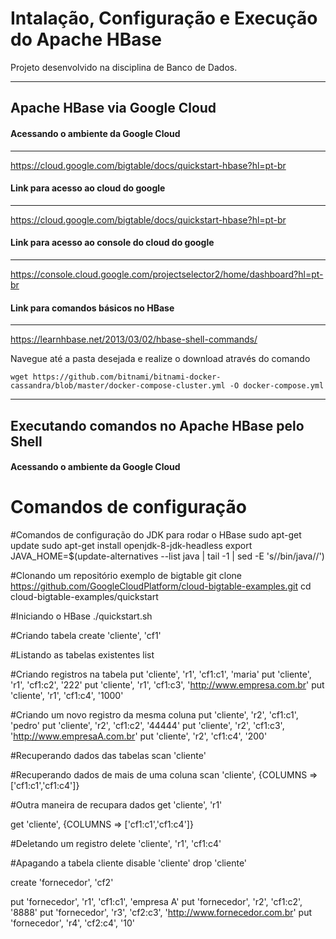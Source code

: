 # Intalação, Configuração e Execução do Apache HBase
Projeto desenvolvido na disciplina de Banco de Dados.

-----

## Apache HBase via Google Cloud

#### Acessando o ambiente da Google Cloud
-----

https://cloud.google.com/bigtable/docs/quickstart-hbase?hl=pt-br

#### Link para acesso ao cloud do google
-----

https://cloud.google.com/bigtable/docs/quickstart-hbase?hl=pt-br

#### Link para acesso ao console do cloud do google
-----

https://console.cloud.google.com/projectselector2/home/dashboard?hl=pt-br

#### Link para comandos básicos no HBase
-----

https://learnhbase.net/2013/03/02/hbase-shell-commands/


Navegue até a pasta desejada e realize o download através do comando

``wget https://github.com/bitnami/bitnami-docker-cassandra/blob/master/docker-compose-cluster.yml -O docker-compose.yml``

-----

## Executando comandos no Apache HBase pelo Shell

#### Acessando o ambiente da Google Cloud

Comandos de configuração
========================

#Comandos de configuração do JDK para rodar o HBase
sudo apt-get update
sudo apt-get install openjdk-8-jdk-headless
export JAVA_HOME=$(update-alternatives --list java | tail -1 | sed -E 's/\/bin\/java//')

#Clonando um repositório exemplo de bigtable
git clone https://github.com/GoogleCloudPlatform/cloud-bigtable-examples.git
cd cloud-bigtable-examples/quickstart

#Iniciando o HBase
./quickstart.sh

#Criando tabela
create 'cliente', 'cf1'

#Listando as tabelas existentes
list

#Criando registros na tabela
put 'cliente', 'r1', 'cf1:c1', 'maria'
put 'cliente', 'r1', 'cf1:c2', '222'
put 'cliente', 'r1', 'cf1:c3', 'http://www.empresa.com.br'
put 'cliente', 'r1', 'cf1:c4', '1000'

#Criando um novo registro da mesma coluna 
put 'cliente', 'r2', 'cf1:c1', 'pedro'
put 'cliente', 'r2', 'cf1:c2', '44444'
put 'cliente', 'r2', 'cf1:c3', 'http://www.empresaA.com.br'
put 'cliente', 'r2', 'cf1:c4', '200'

#Recuperando dados das tabelas
scan 'cliente'

#Recuperando dados de mais de uma coluna
scan 'cliente', {COLUMNS => ['cf1:c1','cf1:c4']}

#Outra maneira de recupara dados
get 'cliente', 'r1'

get 'cliente', {COLUMNS => ['cf1:c1','cf1:c4']}

#Deletando um registro
delete 'cliente', 'r1', 'cf1:c4'


#Apagando a tabela cliente
disable 'cliente'
drop 'cliente'


create 'fornecedor', 'cf2'

put 'fornecedor', 'r1', 'cf1:c1', 'empresa A'
put 'fornecedor', 'r2', 'cf1:c2', '8888'
put 'fornecedor', 'r3', 'cf2:c3', 'http://www.fornecedor.com.br'
put 'fornecedor', 'r4', 'cf2:c4', '10'


